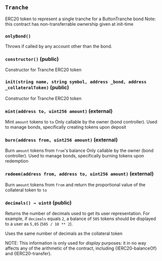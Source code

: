 ## `Tranche`



ERC20 token to represent a single tranche for a ButtonTranche bond
Note: this contract has non-transferrable ownership given at init-time

### `onlyBond()`



Throws if called by any account other than the bond.


### `constructor()` (public)



Constructor for Tranche ERC20 token

### `init(string name, string symbol, address _bond, address _collateralToken)` (public)



Constructor for Tranche ERC20 token


### `mint(address to, uint256 amount)` (external)



Mint `amount` tokens to `to`
 Only callable by the owner (bond controller). Used to
 manage bonds, specifically creating tokens upon deposit


### `burn(address from, uint256 amount)` (external)



Burn `amount` tokens from `from`'s balance
 Only callable by the owner (bond controller). Used to
 manage bonds, specifically burning tokens upon redemption


### `redeem(address from, address to, uint256 amount)` (external)



Burn `amount` tokens from `from` and return the proportional
value of the collateral token to `to`


### `decimals() → uint8` (public)



Returns the number of decimals used to get its user representation.
For example, if `decimals` equals `2`, a balance of `505` tokens should
be displayed to a user as `5,05` (`505 / 10 ** 2`).

Uses the same number of decimals as the collateral token

NOTE: This information is only used for _display_ purposes: it in
no way affects any of the arithmetic of the contract, including
{IERC20-balanceOf} and {IERC20-transfer}.




